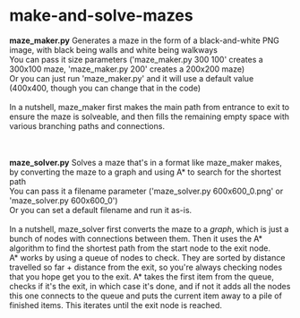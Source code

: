 # make-and-solve-mazes
<b>maze_maker.py</b>
Generates a maze in the form of a black-and-white PNG image, with black being walls and white being walkways<br>
You can pass it size parameters ('maze_maker.py 300 100' creates a 300x100 maze, 'maze_maker.py 200' creates a 200x200 maze)<br>
Or you can just run 'maze_maker.py' and it will use a default value (400x400, though you can change that in the code)
<br><br>
In a nutshell, maze_maker first makes the main path from entrance to exit to ensure the maze is solveable, and then fills the remaining empty space with various branching paths and connections.

<br>
<br>
<b>maze_solver.py</b>
Solves a maze that's in a format like maze_maker makes, by converting the maze to a graph and using A* to search for the shortest path<br>
You can pass it a filename parameter ('maze_solver.py 600x600_0.png' or 'maze_solver.py 600x600_0')<br>
Or you can set a default filename and run it as-is.
<br><br>
In a nutshell, maze_solver first converts the maze to a <i>graph</i>, which is just a bunch of nodes with connections between them. Then it uses the A* algorithm to find the shortest path from the start node to the exit node.<br>A* works by using a queue of nodes to check. They are sorted by distance travelled so far + distance from the exit, so you're always checking nodes that you hope get you to the exit. A* takes the first item from the queue, checks if it's the exit, in which case it's done, and if not it adds all the nodes this one connects to the queue and puts the current item away to a pile of finished items. This iterates until the exit node is reached.
